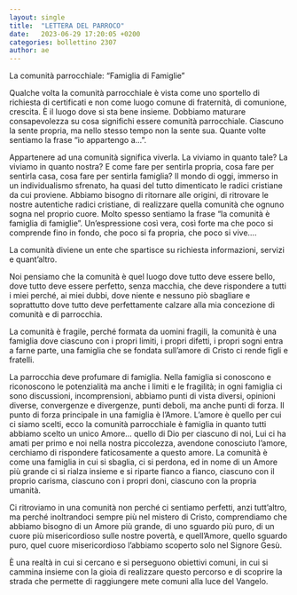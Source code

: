 ```yaml
---
layout: single
title:  "LETTERA DEL PARROCO"
date:   2023-06-29 17:20:05 +0200
categories: bollettino 2307
author: ae
---
```



La comunità parrocchiale: “Famiglia di Famiglie”

Qualche volta la comunità parrocchiale è vista come uno sportello di richiesta di certificati e non come luogo comune di fraternità, di comunione, crescita. È il luogo dove si sta bene insieme. Dobbiamo maturare consapevolezza su cosa significhi essere comunità parrocchiale. Ciascuno la sente propria, ma nello stesso tempo non la sente sua. Quante volte sentiamo la frase “io appartengo a…”.

Appartenere ad una comunità significa viverla. La viviamo in quanto tale? La viviamo in quanto nostra? E come fare per sentirla propria, cosa fare per sentirla casa, cosa fare per sentirla famiglia? Il mondo di oggi, immerso in un individualismo sfrenato, ha quasi del tutto dimenticato le radici cristiane da cui proviene. Abbiamo bisogno di ritornare alle origini, di ritrovare le nostre autentiche radici cristiane, di realizzare quella comunità che ognuno sogna nel proprio cuore. Molto spesso sentiamo la frase “la comunità è famiglia di famiglie”. Un’espressione così vera, così forte ma che poco si comprende fino in fondo, che poco si fa propria, che poco si vive….

La comunità diviene un ente che spartisce su richiesta informazioni, servizi e quant’altro.

Noi pensiamo che la comunità è quel luogo dove tutto deve essere bello, dove tutto deve essere perfetto, senza macchia, che deve rispondere a tutti i miei perché, ai miei dubbi, dove niente e nessuno piò sbagliare e soprattutto dove tutto deve perfettamente calzare alla mia concezione di comunità e di parrocchia.

La comunità è fragile, perché formata da uomini fragili, la comunità è una famiglia dove ciascuno con i propri limiti, i propri difetti, i propri sogni entra a farne parte, una famiglia che se fondata sull’amore di Cristo ci rende figli e fratelli.

La parrocchia deve profumare di famiglia. Nella famiglia si conoscono e riconoscono le potenzialità ma anche i limiti e le fragilità; in ogni famiglia ci sono discussioni, incomprensioni, abbiamo punti di vista diversi, opinioni diverse, convergenze e divergenze, punti deboli, ma anche punti di forza. Il punto di forza principale in una famiglia è l’Amore. L’amore è quello per cui ci siamo scelti, ecco la comunità parrocchiale è famiglia in quanto tutti abbiamo scelto un unico Amore… quello di Dio per ciascuno di noi, Lui ci ha amati per primo e noi nella nostra piccolezza, avendone conosciuto l’amore, cerchiamo di rispondere faticosamente a questo amore. La comunità è come una famiglia in cui si sbaglia, ci si perdona, ed in nome di un Amore più grande ci si rialza insieme e si riparte fianco a fianco, ciascuno con il proprio carisma, ciascuno con i propri doni, ciascuno con la propria umanità.

Ci ritroviamo in una comunità non perché ci sentiamo perfetti, anzi tutt’altro, ma perché inoltrandoci sempre più nel mistero di Cristo, comprendiamo che abbiamo bisogno di un Amore più grande, di uno sguardo più puro, di un cuore più misericordioso sulle nostre povertà, e quell’Amore, quello sguardo puro, quel cuore misericordioso l’abbiamo scoperto solo nel Signore Gesù.

È una realtà in cui si cercano e si perseguono obiettivi comuni, in cui si cammina insieme con la gioia di realizzare questo percorso e di scoprire la strada che permette di raggiungere mete comuni alla luce del Vangelo.
